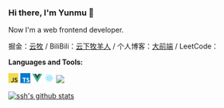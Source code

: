 ### Hi there, I'm Yunmu 👋

Now I'm a web frontend developer.

掘金：[云牧](https://juejin.cn/user/1530130204207822) / BiliBili：[云下牧羊人](https://space.bilibili.com/145679856?spm_id_from=333.337.0.0) / 个人博客：[大前端](https://xixixiaoyu.github.io/fe-blog-website/) / LeetCode：

**Languages and Tools:**  

<code><img height="20" src="https://raw.githubusercontent.com/github/explore/80688e429a7d4ef2fca1e82350fe8e3517d3494d/topics/javascript/javascript.png"></code>
<code><img height="20" src="https://raw.githubusercontent.com/github/explore/80688e429a7d4ef2fca1e82350fe8e3517d3494d/topics/typescript/typescript.png"></code>
<code><img height="20" src="https://raw.githubusercontent.com/github/explore/80688e429a7d4ef2fca1e82350fe8e3517d3494d/topics/vue/vue.png"></code>
<code><img height="20" src="https://raw.githubusercontent.com/github/explore/80688e429a7d4ef2fca1e82350fe8e3517d3494d/topics/react/react.png"></code>
<code><img height="20" src="https://i.328888.xyz/2023/05/10/iYmdAk.png"></code>

[![ssh's github stats](https://github-readme-stats.vercel.app/api?username=sl1673495)](https://github.com/anuraghazra/github-readme-stats)
